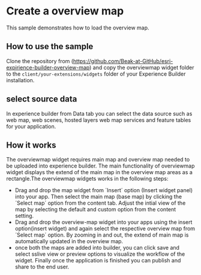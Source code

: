 # Create a overview map
This sample demonstrates how to load the overview map.

## How to use the sample
Clone the repository from (https://github.com/Beak-at-GitHub/esri-expirience-builder-overview-map) and copy the overviewmap widget folder to the `client/your-extensions/widgets` folder of your Experience Builder installation.

## select source data 
In experience builder from Data tab you can select the data source such as web map, web scenes, hosted layers web map services and feature tables for your application.

## How it works
The overviewmap widget requires main map and overview map needed to be uploaded into experience builder. The main functionality of overviewmap widget displays the extend of the main map in the overview map areas as a rectangle.The overviewmap widgets works in the following steps:
  * Drag and drop the map widget from ´Insert´ option (Insert widget panel) into your app. Then select the main map (base map) by clicking the ´Select map´ option from the content tab. Adjust the intial view of the map by selecting the default  and custom option from the content setting.
  * Drag and drop the overview-map widget into your apps using the insert option(insert widget) and again select the respective overview map from ´Select map´ option. By zooming in and out, the extend of main map is automatically updated in the overview map.
  * once both the maps are added into builder, you can click save and select sslive view or preview options to visualize the workflow of the widget. Finally once the application is finished you can publish and share to the end user.








